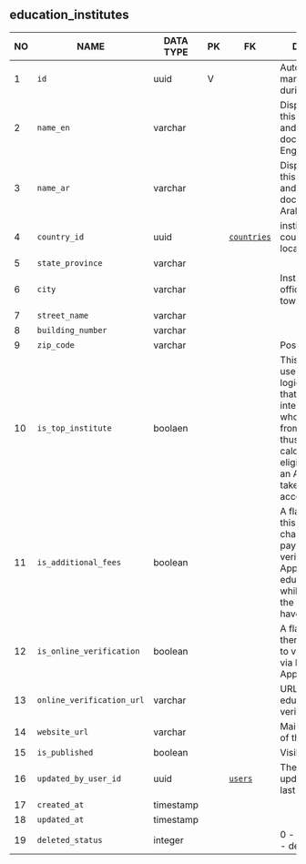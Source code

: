 education_institutes
----------------------------


NO | NAME | DATA TYPE | PK | FK | DESCRIPTION  | COMMENTS          
---|------|-----------|----|----|--------------|----------
1|`id` | uuid | V |  | Auto-generated or manually created during migration | 
2|`name_en` | varchar |  |  | Display name for this university in UI and printed documents in English | 
3|`name_ar` | varchar |  |  | Display name for this university in UI and printed documents in Arabic | 
4|`country_id` | uuid |  | [`countries`](countries.md) | institute's official country of location/registration | 
5|`state_province` | varchar |  |  |  | 
6|`city` | varchar |  |  | Institute's main office location - town or city | 
7|`street_name` | varchar |  |  |  | 
8|`building_number` | varchar |  |  |  | 
9|`zip_code` | varchar |  |  | Postal (zip) code | 
10|`is_top_institute` | boolaen |  |  | This is the flag we use in the business logic, that indicates that KSA is highly interested in people who graduated from this university, thus while calculating the eligibility score of an Applicant we'll take this flag into account | 
11|`is_additional_fees` | boolean |  |  | A flag saying that this university charges additional payments for verifying the Applicant's education. Is used while calculating the fee Applicant have to pay  | 
12|`is_online_verification` | boolean |  |  | A flag, saying that there's a possibility to verify Education via Internet (Web App or API) | 
13|`online_verification_url` | varchar |  |  | URL for online education verification | 
14|`website_url` | varchar |  |  | Main website URL of the institute. | 
15|`is_published` | boolean |  |  | Visible in webapp | 
16|`updated_by_user_id` | uuid |  | [`users`](users.md) | The user who updated the record last time | 
17|`created_at` | timestamp |  |  |  | 
18|`updated_at` | timestamp |  |  |  | 
19|`deleted_status` | integer |  |  | 0 - active record, 1 - deleted record. | 
